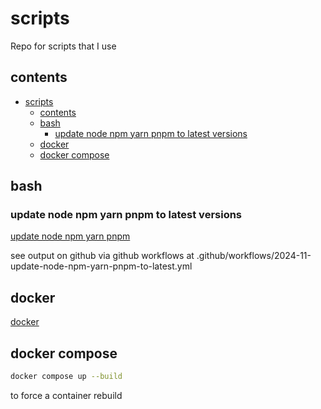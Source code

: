# scripts

Repo for scripts that I use

## contents

- [scripts](#scripts)
  - [contents](#contents)
  - [bash](#bash)
    - [update node npm yarn pnpm to latest versions](#update-node-npm-yarn-pnpm-to-latest-versions)
  - [docker](#docker)
  - [docker compose](#docker-compose)

## bash

### update node npm yarn pnpm to latest versions

[update node npm yarn pnpm](bash/2024-11-update-node-npm-yarn-pnpm-to-latest.sh)

see output on github via github workflows at .github/workflows/2024-11-update-node-npm-yarn-pnpm-to-latest.yml

## docker

[docker](/docker/)

## docker compose

```bash
docker compose up --build
```

to force a container rebuild